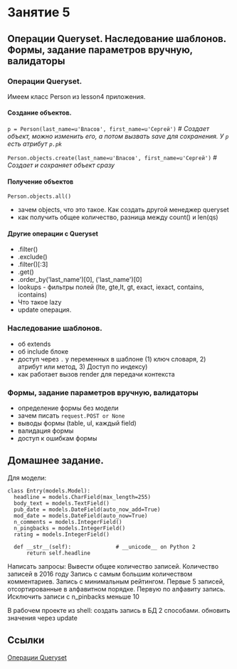 # Занятие 5
## Операции Queryset. Наследование шаблонов. Формы, задание параметров вручную, валидаторы

### Операции Queryset. 
Имеем класс Person из lesson4 приложения.

#### Создание объектов.
 ```p = Person(last_name=u'Власов', first_name=u'Сергей')``` # *Создает объект, можно изменить его, а потом вызвать save для сохранения. У `p` есть атрибут `p.pk`*
 
 `Person.objects.create(last_name=u'Власов', first_name=u'Сергей')` # *Создает и сохраняет объект сразу*
 
 
#### Получение объектов
 `Person.objects.all()` 
   - зачем objects, что это такое. Как создать другой менеджер queryset
   - как получить общее количество, разница между count() и len(qs) 
 
#### Другие операции с Queryset
 - .filter()
 - .exclude()
 - .filter()[:3]
 - .get()
 - .order_by('last_name')[0], ('last_name')[0]
 - lookups - фильтры полей (lte, gte,lt, gt, exact, iexact, contains, icontains)
 - Что такое lazy
 - update операция.
  
### Наследование шаблонов.
 - об extends
 - об include блоке
 - доступ через `.` у переменных в шаблоне (1) ключ словаря, 2) атрибут или метод, 3) Доступ по индексу)
 - как работает вызов render для передачи контекста

### Формы, задание параметров вручную, валидаторы
 - определение формы без модели
 - зачем писать `request.POST or None`
 - выводы формы (table, ul, каждый field)
 - валидация формы  
 - доступ к ошибкам формы
 
## Домашнее задание.
  
  Для модели:
  ```
  class Entry(models.Model):
    headline = models.CharField(max_length=255)
    body_text = models.TextField()
    pub_date = models.DateField(auto_now_add=True)
    mod_date = models.DateField(auto_now=True)
    n_comments = models.IntegerField()
    n_pingbacks = models.IntegerField()
    rating = models.IntegerField()

    def __str__(self):              # __unicode__ on Python 2
        return self.headline
  ```
   
  Написать запросы:
   Вывести общее количество записей.
   Количество записей в 2016 году
   Запись с самым большим количеством комментариев.
   Запись с минимальным рейтингом.
   Первые 5 записей, отсортированные в алфавитном порядке.
   Первую по алфавиту запись.
   Исключить записи с n_pinbacks меньше 10
  
  В рабочем проекте из shell:
      создать запись в БД 2 способами.
      обновить значения через update 
 ## Ссылки 
 [Операции Queryset](http://djbook.ru/rel1.9/topics/db/queries.html) 